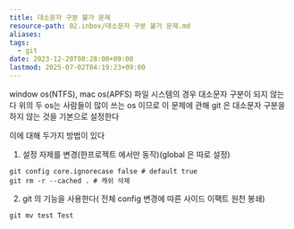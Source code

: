```yaml
---
title: 대소문자 구분 불가 문제
resource-path: 02.inbox/대소문자 구분 불가 문제.md
aliases:
tags:
  - git
date: 2023-12-20T08:28:00+09:00
lastmod: 2025-07-02T04:19:23+09:00
---
```

window os(NTFS), mac os(APFS) 파일 시스템의 경우 대소문자 구분이 되지 않는다 
위의 두 os는 사람들이 많이 쓰는 os 이므로 이 문제에 관해
git 은 대소문자 구분을 하지 않는 것을 기본으로 설정한다

이에 대해 두가지 방법이 있다
1. 설정 자제를 변경(한프로젝트 에서만 동작)(global 은 따로 설정)

```shell
git config core.ignorecase false # default true
git rm -r --cached . # 캐쉬 삭제
```

2. git 의 기능을 사용한다( 전체 config 변경에 따른 사이드 이팩트 원천 봉쇄)

```shell
git mv test Test
```
